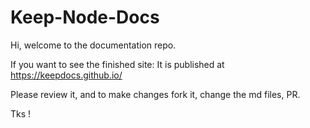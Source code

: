 # Keep-Node-Docs

Hi, welcome to the documentation repo.

If you want to see the finished site: 
It is published at https://keepdocs.github.io/

Please review it, and to make changes fork it, change the md files, PR.

Tks !
